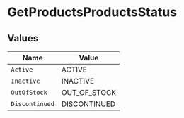 # GetProductsProductsStatus


## Values

| Name           | Value          |
| -------------- | -------------- |
| `Active`       | ACTIVE         |
| `Inactive`     | INACTIVE       |
| `OutOfStock`   | OUT_OF_STOCK   |
| `Discontinued` | DISCONTINUED   |